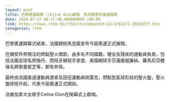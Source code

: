 ```yaml
---
layout: post
title: 巴黎奧運直擊｜Celine Dion獻唱　馬克龍宣布奧運展開
date: 2024-07-27 06:17:48.000000000 +08:00
link: https://news.rthk.hk/rthk/ch/component/k2/1763371-20240727.htm
categories: rthk
---
```


巴黎奧運開幕式結束，法國總統馬克龍宣布今屆奧運正式展開。

在備受外界關注的燃點聖火環節，由多名不同國籍，健全及殘疾的運動員負責，包括法國足球名將施丹、西班牙網球手拿度、美國網球手莎蓮娜威廉絲、羅馬尼亞體操名將歌曼妮芝等，都有參與。

最終由法國柔道運動員連拿及田徑運動員佩雷克，燃點氫氣球形狀的聖火盤，聖火盤徐徐升起，代表今屆奧運正式開始。

法裔加拿大女歌手Celine Dion在開幕式上獻唱。
